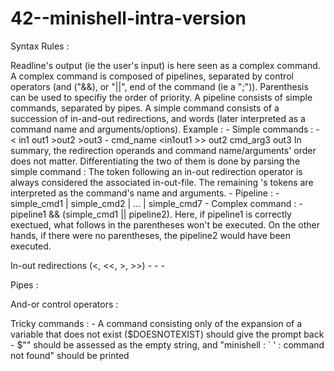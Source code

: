 # 42--minishell-intra-version

Syntax Rules :

Readline's output (ie the user's input) is here seen as a complex command.
A complex command is composed of pipelines, separated by control operators (and ("&&), or "||", end of the command (ie a ";")).
Parenthesis can be used to specifiy the order of priority. 
A pipeline consists of simple commands, separated by pipes.
A simple command consists of a succession of in-and-out redirections, and words (later interpreted as a command name and arguments/options).
Example : 
    - Simple commands : 
        - < in1 <in2 cmd_name cmd_arg1 cmd_arg2 cmd_arg3 >out1 >out2 >out3
        - cmd_name <in1<in2 cmd_arg1 cmd_arg2 >out1 >> out2 cmd_arg3 <in3 >out3
        In summary, the redirection operands and command name/arguments' order does not matter.
        Differentiating the two of them is done by parsing the simple command : 
        The token following an in-out redirection operator is always considered the associated in-out-file. 
        The remaining <word>'s tokens are interpreted as the command's name and arguments.
    - Pipeline :
        - simple_cmd1 | simple_cmd2 | ... | simple_cmd7
    - Complex command :
        - pipeline1 && (simple_cmd1 || pipeline2).
            Here, if pipeline1 is correctly exectued, what follows in the parentheses won't be executed.
            On the other hands, if there were no parentheses, the pipeline2 would have been executed.

In-out redirections (<, <<, >, >>)
    - 
    - 
    -

Pipes :

And-or control operators :




Tricky commands :
    - A command consisting only of the expansion of a variable that does not exist ($DOESNOTEXIST) should give the prompt back
    - $"" should be assessed as the empty string, and "minishell : ` ' : command not found" should be printed
